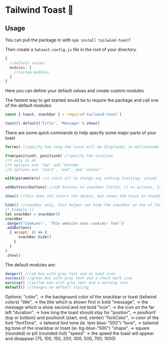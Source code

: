 # Tailwind Toast 🍞

## Usage
You can pull the package in with `npm install tailwind-toast`!

Then create a `twtoast.config.js` file in the root of your directory.

```javascript
{
  //default values
  modules: [
    //custom modules
  ]
}
```
Here you can define your default values and create custom modules

The fastest way to get started would be to require the package and call one
of the default modules:
```javascript
const { toast, snackbar } = require('tailwind-toast')

toast().default('Title', 'Message!').show()
```
There are some quick commands to help specify some major parts of your toast

```javascript
for(ms) //specify how long the toast will be displayed, in miliseconds
```
```javascript
from(positionY, positionX) //specify the location
//Y only is ok
//Y options are 'top' and 'bottom'
//X options are 'start', 'end', and 'center'
```
```javascript
with(parameters) //a catch all to change any setting {setting: value}
```

```javascript
addButtons(buttons) //add buttons to snackbar {title: () => action}, {anotherTitle: () => action}
```

```javascript
show() //this does not return the object, but shows the toast or snackbar with the parameters
```

```javascript
hide() //snackbar only, this helper can hide the snackbar as one of the button functions
/* Example */
let snackBar = snackbar()
snackBar
.danger('Cookies!', 'This website uses cookies! Yum!')
.addButtons(
  { accept: () => {
      snackBar.hide()
    }
  }
)
.show()
```

The default modules are:
```javascript
danger() //red box with grey text and an hand icon
success() //green box with grey text and a check mark icon
warning() //yellow box with grey text and a warning icon
default() //changes no default styling
```

Options:
"color", -> the background color of the snackbar or toast (tailwind colors)
"title", -> the title which is shown first in bold
"message", -> the message which is show second and not bold
"icon", -> the icon on the far left
"duration", -> how long the toast should stay for
"postion", -> positionY (top or bottom) and positionX (start, end, center)
"fontColor", -> color of the font
"fontTone", -> tailwind font tone (ie. text-blue-"500")
"tone", -> tailwind bg tone of the snackbar or toast (ie. bg-blue-"500")
"shape", -> square (rounded) or pill (rounded-full)
"speed" -> the speed the toast will appear and disappear (75, 100, 150, 200, 300, 500, 700, 1000)
